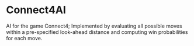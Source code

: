 # Connect4AI
AI for the game Connect4; Implemented by evaluating all possible moves within a pre-specified look-ahead distance and computing win probabilities for each move.
